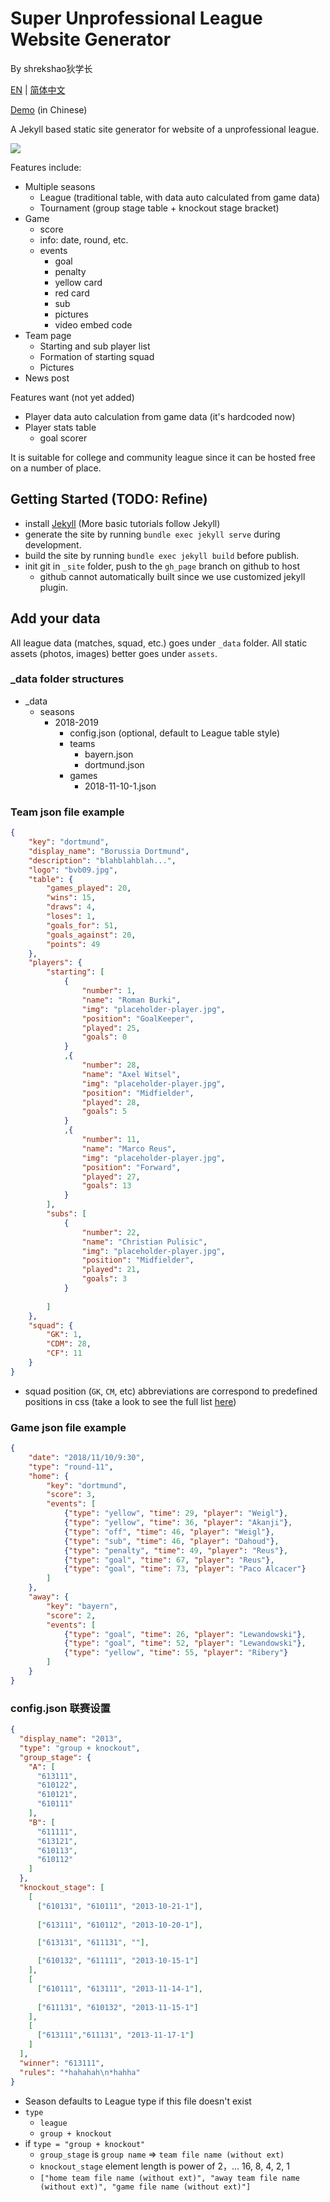 # Super Unprofessional League Website Generator

By shrekshao狄学长

[EN](#) | [简体中文](../README.md)

[Demo](https://super-unprofessional-league.github.io/super-unprofessional-league-website/) (in Chinese)

A Jekyll based static site generator for website of a unprofessional league.

![](docs/tournament-page.png)

Features include: 
* Multiple seasons
    - League (traditional table, with data auto calculated from game data)
    - Tournament (group stage table + knockout stage bracket)
* Game
    - score
    - info: date, round, etc.
    - events
        - goal
        - penalty
        - yellow card
        - red card
        - sub
        - pictures
        - video embed code
* Team page
    - Starting and sub player list
    - Formation of starting squad
    - Pictures
* News post


Features want (not yet added)
* Player data auto calculation from game data (it's hardcoded now)
* Player stats table
    - goal scorer

It is suitable for college and community league since it can be hosted free on a number of place.

## Getting Started (TODO: Refine)

* install [Jekyll](https://jekyllrb.com/docs/) (More basic tutorials follow Jekyll)
* generate the site by running `bundle exec jekyll serve` during development.
* build the site by running `bundle exec jekyll build` before publish.
* init git in `_site` folder, push to the `gh_page` branch on github to host
    * github cannot automatically built since we use customized jekyll plugin.


## Add your data

All league data (matches, squad, etc.) goes under `_data` folder. All static assets (photos, images) better goes under `assets`.

### _data folder structures

* _data
    - seasons
        - 2018-2019
            - config.json (optional, default to League table style)
            - teams
                * bayern.json
                * dortmund.json
            - games
                * 2018-11-10-1.json

### Team json file example

```json
{
    "key": "dortmund",
    "display_name": "Borussia Dortmund",
    "description": "blahblahblah...",
    "logo": "bvb09.jpg",
    "table": {
        "games_played": 20,
        "wins": 15,
        "draws": 4,
        "loses": 1,
        "goals_for": 51,
        "goals_against": 20,
        "points": 49
    },
    "players": {
        "starting": [
            {
                "number": 1,
                "name": "Roman Burki",
                "img": "placeholder-player.jpg",
                "position": "GoalKeeper",
                "played": 25,
                "goals": 0
            }
            ,{
                "number": 28,
                "name": "Axel Witsel",
                "img": "placeholder-player.jpg",
                "position": "Midfielder",
                "played": 28,
                "goals": 5
            }
            ,{
                "number": 11,
                "name": "Marco Reus",
                "img": "placeholder-player.jpg",
                "position": "Forward",
                "played": 27,
                "goals": 13
            }
        ],
        "subs": [
            {
                "number": 22,
                "name": "Christian Pulisic",
                "img": "placeholder-player.jpg",
                "position": "Midfielder",
                "played": 21,
                "goals": 3
            }
            
        ]
    },
    "squad": {
        "GK": 1,
        "CDM": 28,
        "CF": 11
    }
}
```

* squad position (`GK`, `CM`, etc) abbreviations are correspond to predefined positions in css (take a look to see the full list [here](https://github.com/super-unprofessional-league/super-unprofessional-league-website/blob/master/assets/css/custom-football-squad.css#L70))

### Game json file example

```json
{
    "date": "2018/11/10/9:30",
    "type": "round-11",
    "home": {
        "key": "dortmund",
        "score": 3,
        "events": [
            {"type": "yellow", "time": 29, "player": "Weigl"},
            {"type": "yellow", "time": 36, "player": "Akanji"},
            {"type": "off", "time": 46, "player": "Weigl"},
            {"type": "sub", "time": 46, "player": "Dahoud"},
            {"type": "penalty", "time": 49, "player": "Reus"},
            {"type": "goal", "time": 67, "player": "Reus"},
            {"type": "goal", "time": 73, "player": "Paco Alcacer"}
        ]
    },
    "away": {
        "key": "bayern",
        "score": 2,
        "events": [
            {"type": "goal", "time": 26, "player": "Lewandowski"},
            {"type": "goal", "time": 52, "player": "Lewandowski"},
            {"type": "yellow", "time": 55, "player": "Ribery"}
        ]
    }
}
```

### config.json 联赛设置

```json
{
  "display_name": "2013",
  "type": "group + knockout",
  "group_stage": {
    "A": [
      "613111",
      "610122",
      "610121",
      "610111"
    ],
    "B": [
      "611111",
      "613121",
      "610113",
      "610112"
    ]
  },
  "knockout_stage": [
    [
      ["610131", "610111", "2013-10-21-1"],
      
      ["613111", "610112", "2013-10-20-1"],

      ["613131", "611131", ""],

      ["610132", "611111", "2013-10-15-1"]
    ],
    [
      ["610111", "613111", "2013-11-14-1"],
      
      ["611131", "610132", "2013-11-15-1"]
    ],
    [
      ["613111","611131", "2013-11-17-1"]
    ]
  ],
  "winner": "613111",
  "rules": "*hahahah\n*hahha"
}
```

* Season defaults to League type if this file doesn't exist
* `type`
    - `league`
    - `group + knockout`
* if `type = "group + knockout"`
    * `group_stage` is `group name` => `team file name (without ext)`
    * `knockout_stage` element length is power of 2，... 16, 8, 4, 2, 1
    * `["home team file name (without ext)", "away team file name (without ext)", "game file name (without ext)"]`